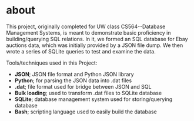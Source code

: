 # about
This project, originally completed for UW class CS564--Database Management Systems, is meant to demonstrate basic proficiency in building/querying SQL relations. In it, we formed an SQL database for Ebay auctions data, which was initially provided by a JSON file dump. We then wrote a series of SQLite queries to test and examine the data. 

Tools/techniques used in this Project:
- **JSON**; JSON file format and Python JSON library
- **Python**; for parsing the JSON data into .dat files
- **.dat**; file format used for bridge between JSON and SQL
- **Bulk loading**; used to transform .dat files to SQLite database
- **SQLite**; database management system used for storing/querying database
- **Bash**; scripting language used to easily build the database
